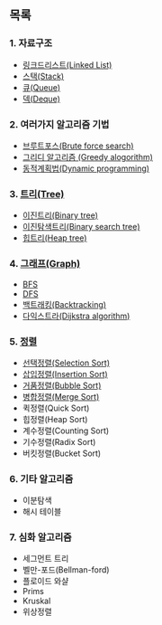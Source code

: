 ## 목록
### 1. 자료구조
- [링크드리스트(Linked List)](./data_structure/링크드리스트.md)
- [스택(Stack)](./data_structure/스택.md)
- [큐(Queue)](./data_structure/큐.md)
- [덱(Deque)](./data_structure/덱.md)

### 2. 여러가지 알고리즘 기법
- [브루트포스(Brute force search)](./basic_algorithm/brute_force.md)
- [그리디 알고리즘 (Greedy alogorithm)](./basic_algorithm/greedy.md)
- [동적계획법(Dynamic programming)](./basic_algorithm/dp.md)

### 3. [트리(Tree)](./tree/트리.md)
- [이진트리(Binary tree)](./tree/이진트리.md)
- [이진탐색트리(Binary search tree)](./tree/이진탐색트리.md)
- [힙트리(Heap tree)](./tree/힙트리.md)


### 4. [그래프(Graph)](./graph/그래프.md)
- [BFS](./graph/BFS.md)
- [DFS](./graph/DFS.md)
- [백트래킹(Backtracking)](./graph/백트래킹.md)
- [다익스트라(Dijkstra algorithm)](./graph/다익스트라.md)

### 5. [정렬](./sort/정렬.md)
- [선택정렬(Selection Sort)](./sort/선택정렬.md)
- [삽입정렬(Insertion Sort)](./sort/삽입정렬.md)
- [거품정렬(Bubble Sort)](./sort/거품정렬.md)
- [병합정렬(Merge Sort)](./sort/병합정렬.md)
- 퀵정렬(Quick Sort)
- 힙정렬(Heap Sort)
- 계수정렬(Counting Sort)
- 기수정렬(Radix Sort)
- 버킷정렬(Bucket Sort)

### 6. 기타 알고리즘
- 이분탐색
- 해시 테이블

### 7. 심화 알고리즘
- 세그먼트 트리
- 벨만-포드(Bellman-ford)
- 플로이드 와샬
- Prims
- Kruskal
- 위상정렬
